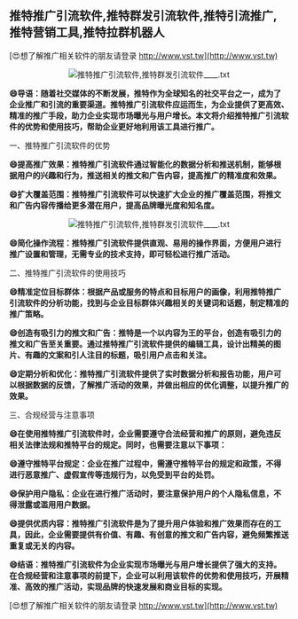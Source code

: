 ## **推特推广引流软件,推特群发引流软件,推特引流推广,推特营销工具,推特拉群机器人**

[😍想了解推广相关软件的朋友请登录 http://www.vst.tw](http://www.vst.tw)

 <center><img src="https://vst.tw/MP4/tuiguang/png/4.png" alt="推特推广引流软件,推特群发引流软件____.txt"></center>

**😄导语：随着社交媒体的不断发展，推特作为全球知名的社交平台之一，成为了企业推广和引流的重要渠道。推特推广引流软件应运而生，为企业提供了更高效、精准的推广手段，助力企业实现市场曝光与用户增长。本文将介绍推特推广引流软件的优势和使用技巧，帮助企业更好地利用该工具进行推广。**

一、推特推广引流软件的优势

**😄提高推广效果：推特推广引流软件通过智能化的数据分析和推送机制，能够根据用户的兴趣和行为，推送相关的推文和广告内容，提高推广的精准度和效果。**

**😄扩大覆盖范围：推特推广引流软件可以快速扩大企业的推广覆盖范围，将推文和广告内容传播给更多潜在用户，提高品牌曝光度和知名度。**

 <center><img src="https://vst.tw/MP4/tuiguang/png/4.png" alt="推特推广引流软件,推特群发引流软件____.txt"></center>

**😄简化操作流程：推特推广引流软件提供直观、易用的操作界面，方便用户进行推广设置和管理，无需专业的技术支持，即可轻松进行推广活动。**

二、推特推广引流软件的使用技巧

**😄精准定位目标群体：根据产品或服务的特点和目标用户的画像，利用推特推广引流软件的分析功能，找到与企业目标群体兴趣相关的关键词和话题，制定精准的推广策略。**

**😄创造有吸引力的推文和广告：推特是一个以内容为王的平台，创造有吸引力的推文和广告至关重要。通过推特推广引流软件提供的编辑工具，设计出精美的图片、有趣的文案和引人注目的标题，吸引用户点击和关注。**

**😄定期分析和优化：推特推广引流软件提供了实时数据分析和报告功能，用户可以根据数据的反馈，了解推广活动的效果，并做出相应的优化调整，以提升推广的效果。**

三、合规经营与注意事项

**😄在使用推特推广引流软件时，企业需要遵守合法经营和推广的原则，避免违反相关法律法规和推特平台的规定。同时，也需要注意以下事项：**

**😄遵守推特平台规定：企业在推广过程中，需遵守推特平台的规定和政策，不得进行恶意推广、虚假宣传等违规行为，以免受到平台的处罚。**

**😄保护用户隐私：企业在进行推广活动时，要注意保护用户的个人隐私信息，不得泄露或滥用用户数据。**

**😄提供优质内容：推特推广引流软件是为了提升用户体验和推广效果而存在的工具，因此，企业需要提供有价值、有趣、有创意的推文和广告内容，避免频繁推送重复或无关的内容。**

**😄结语：推特推广引流软件为企业实现市场曝光与用户增长提供了强大的支持。在合规经营和注意事项的前提下，企业可以利用该软件的优势和使用技巧，开展精准、高效的推广活动，实现品牌的快速发展和商业目标的实现。**

[😍想了解推广相关软件的朋友请登录 http://www.vst.tw](http://www.vst.tw)




